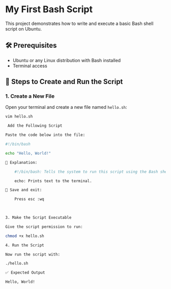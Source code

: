 # My First Bash Script

This project demonstrates how to write and execute a basic Bash shell script on Ubuntu.

## 🛠️ Prerequisites

- Ubuntu or any Linux distribution with Bash installed
- Terminal access

## 📝 Steps to Create and Run the Script

### 1. Create a New File

Open your terminal and create a new file named `hello.sh`:

```bash
vim hello.sh

 Add the Following Script

Paste the code below into the file:

#!/bin/bash

echo "Hello, World!"

📘 Explanation:

    #!/bin/bash: Tells the system to run this script using the Bash shell.

    echo: Prints text to the terminal.

💾 Save and exit:

    Press esc :wq

    

3. Make the Script Executable

Give the script permission to run:

chmod +x hello.sh

4. Run the Script

Now run the script with:

./hello.sh

✅ Expected Output

Hello, World!
